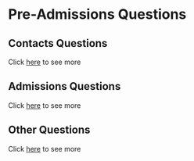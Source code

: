 # Pre-Admissions Questions



## Contacts Questions

Click [here](./contacts/) to see more

## Admissions Questions

Click [here](./admissions/) to see more

## Other Questions

Click [here](./others/) to see more